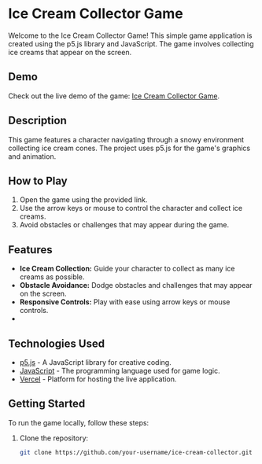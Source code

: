 # Ice Cream Collector Game

Welcome to the Ice Cream Collector Game! This simple game application is created using the p5.js library and JavaScript. The game involves collecting ice creams that appear on the screen.

## Demo

Check out the live demo of the game: [Ice Cream Collector Game](https://ice-cream-collector-final.vercel.app/).

## Description

This game features a character navigating through a snowy environment collecting ice cream cones. The project uses p5.js for the game's graphics and animation.

## How to Play

1. Open the game using the provided link.
2. Use the arrow keys or mouse to control the character and collect ice creams.
3. Avoid obstacles or challenges that may appear during the game.

## Features

- **Ice Cream Collection:** Guide your character to collect as many ice creams as possible.
- **Obstacle Avoidance:** Dodge obstacles and challenges that may appear on the screen.
- **Responsive Controls:** Play with ease using arrow keys or mouse controls.
- 
## Technologies Used

- [p5.js](https://p5js.org/) - A JavaScript library for creative coding.
- [JavaScript](https://developer.mozilla.org/en-US/docs/Web/JavaScript) - The programming language used for game logic.
- [Vercel](https://vercel.com/) - Platform for hosting the live application.

## Getting Started

To run the game locally, follow these steps:

1. Clone the repository:

   ```bash
   git clone https://github.com/your-username/ice-cream-collector.git
